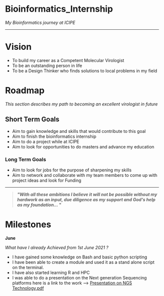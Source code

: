 # Bioinformatics_Internship
_My Bioinformatics journey at ICIPE_

_________

# Vision

- To build my career as a Competent Molecular Virologist
- To be an outstanding person in life
- To be a Design Thinker who finds solutions to local problems in my field

# Roadmap

_This section describes my path to becoming an excellent virologist in future_

## Short Term Goals

- Aim to gain knowledge and skills that would contribute to this goal
- Aim to finish the bioinformatics internship
- Aim to do a project while at ICIPE
- Aim to look for opportunities to do masters and advance my education

### Long Term Goals

- Aim to look for jobs for the purpose of sharpening my skills
- Aim to network and collaborate with my team members to come up with project ideas and look for Funding
_____

> **_"With all these ambitions I believe it will not be possible without my hardwork as
an input, due diligence as my support and God's help as my foundation..._ "**


# Milestones

**June**

_What have I already Achieved from 1st June 2021 ?_

- I have gained some knowledge on Bash and basic python scripting
- I have been able to create a module and used it as a stand alone script on the terminal.
- I have also started learning R and HPC
- I was able to do a presentation on the Next generation Sequencing platforms here is a link to the work --> [Presentation on NGS Technology.pdf](https://github.com/jnnjogu/Bioinformatics_Internship/files/6822871/Presentation.on.NGS.Technology.pdf)


